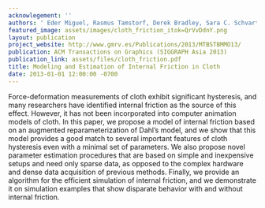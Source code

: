 ```yaml
---
acknowlegement: ''
authors: ' Eder Miguel, Rasmus Tamstorf, Derek Bradley, Sara C. Schvartzman, Bernhard Thomaszewski, Bernd Bickel, Wojciech Matusik, Steve Marschner, Miguel A. Otaduy '
featured_image: assets/images/cloth_friction_itok=QrVvDdnY.png
layout: publication
project_website: http://www.gmrv.es/Publications/2013/MTBSTBMMO13/
publication: ACM Transactions on Graphics (SIGGRAPH Asia 2013)
publication_link: assets/files/cloth_friction.pdf
title: Modeling and Estimation of Internal Friction in Cloth
date: 2013-01-01 12:00:00 -0700
---
```


Force-deformation measurements of cloth exhibit significant hysteresis, and many researchers have identified internal friction as the source of this effect. However, it has not been incorporated into computer animation models of cloth. In this paper, we propose a model of internal friction based on an augmented reparameterization of Dahl’s model, and we show that this model provides a good match to several important features of cloth hysteresis even with a minimal set of parameters. We also propose novel parameter estimation procedures that are based on simple and inexpensive setups and need only sparse data, as opposed to the complex hardware and dense data acquisition of previous methods. Finally, we provide an algorithm for the efficient simulation of internal friction, and we demonstrate it on simulation examples that show disparate behavior with and without internal friction.